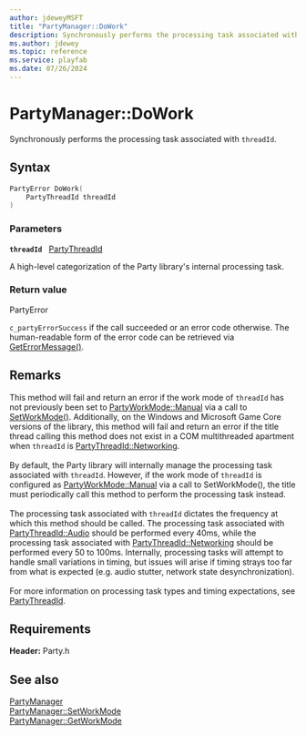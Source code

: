 ```yaml
---
author: jdeweyMSFT
title: "PartyManager::DoWork"
description: Synchronously performs the processing task associated with `threadId`.
ms.author: jdewey
ms.topic: reference
ms.service: playfab
ms.date: 07/26/2024
---
```


# PartyManager::DoWork  

Synchronously performs the processing task associated with `threadId`.  

## Syntax  
  
```cpp
PartyError DoWork(  
    PartyThreadId threadId  
)  
```  
  
### Parameters  
  
**`threadId`** &nbsp; [PartyThreadId](../../../enums/partythreadid.md)  
  
A high-level categorization of the Party library's internal processing task.  
  
  
### Return value  
PartyError
  
```c_partyErrorSuccess``` if the call succeeded or an error code otherwise. The human-readable form of the error code can be retrieved via [GetErrorMessage()](partymanager_geterrormessage.md).
  
## Remarks  
  
This method will fail and return an error if the work mode of `threadId` has not previously been set to [PartyWorkMode::Manual](../../../enums/partyworkmode.md) via a call to [SetWorkMode()](partymanager_setworkmode.md). Additionally, on the Windows and Microsoft Game Core versions of the library, this method will fail and return an error if the title thread calling this method does not exist in a COM multithreaded apartment when `threadId` is [PartyThreadId::Networking](../../../enums/partythreadid.md). <br /><br /> By default, the Party library will internally manage the processing task associated with `threadId`. However, if the work mode of `threadId` is configured as [PartyWorkMode::Manual](../../../enums/partyworkmode.md) via a call to SetWorkMode(), the title must periodically call this method to perform the processing task instead.   <br /><br /> The processing task associated with `threadId` dictates the frequency at which this method should be called. The processing task associated with [PartyThreadId::Audio](../../../enums/partythreadid.md) should be performed every 40ms, while the processing task associated with [PartyThreadId::Networking](../../../enums/partythreadid.md) should be performed every 50 to 100ms. Internally, processing tasks will attempt to handle small variations in timing, but issues will arise if timing strays too far from what is expected (e.g. audio stutter, network state desynchronization).   <br /><br /> For more information on processing task types and timing expectations, see [PartyThreadId](../../../enums/partythreadid.md).
  
## Requirements  
  
**Header:** Party.h
  
## See also  
[PartyManager](../partymanager.md)  
[PartyManager::SetWorkMode](partymanager_setworkmode.md)  
[PartyManager::GetWorkMode](partymanager_getworkmode.md)
  
  
